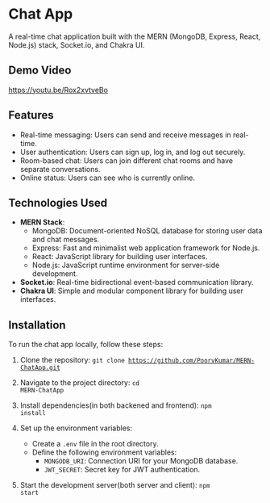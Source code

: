 # Chat App

A real-time chat application built with the MERN (MongoDB, Express, React, Node.js) stack, Socket.io, and Chakra UI.

## Demo Video
https://youtu.be/Rox2xvtveBo

## Features

- Real-time messaging: Users can send and receive messages in real-time.
- User authentication: Users can sign up, log in, and log out securely.
- Room-based chat: Users can join different chat rooms and have separate conversations.
- Online status: Users can see who is currently online.

## Technologies Used

- **MERN Stack**:
  - MongoDB: Document-oriented NoSQL database for storing user data and chat messages.
  - Express: Fast and minimalist web application framework for Node.js.
  - React: JavaScript library for building user interfaces.
  - Node.js: JavaScript runtime environment for server-side development.
- **Socket.io**: Real-time bidirectional event-based communication library.
- **Chakra UI**: Simple and modular component library for building user interfaces.

## Installation

To run the chat app locally, follow these steps:

1. Clone the repository: <code>git clone https://github.com/PoorvKumar/MERN-ChatApp.git</code>
2. Navigate to the project directory: <code>cd MERN-ChatApp</code>
3. Install dependencies(in both backened and frontend): <code>npm install</code> 
4. Set up the environment variables:
   - Create a `.env` file in the root directory.
   - Define the following environment variables:
     - `MONGODB_URI`: Connection URI for your MongoDB database.
     - `JWT_SECRET`: Secret key for JWT authentication.

5. Start the development server(both server and client): <code>npm start</code>





